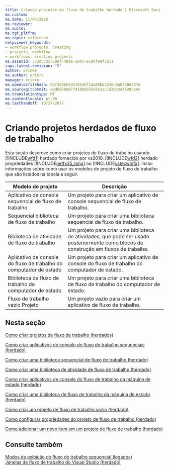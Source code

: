 ```yaml
---
title: Criando projetos de fluxo de trabalho herdado | Microsoft Docs
ms.custom: 
ms.date: 11/04/2016
ms.reviewer: 
ms.suite: 
ms.tgt_pltfrm: 
ms.topic: reference
helpviewer_keywords:
- workflow projects, creating
- projects, workflow
- workflows, creating projects
ms.assetid: 572d5c32-59ef-49d8-a24c-e180fe9f7a11
caps.latest.revision: "5"
author: ErikRe
ms.author: erikre
manager: erikre
ms.openlocfilehash: 02f3d66b7d519546f1da89bb323ec9ab740628f6
ms.sourcegitcommit: aadb9588877418b8b55a5612c1d3842d4520ca4c
ms.translationtype: MT
ms.contentlocale: pt-BR
ms.lasthandoff: 10/27/2017
---
```

# <a name="creating-legacy-workflow-projects"></a>Criando projetos herdados de fluxo de trabalho
Esta seção descreve como criar projetos de fluxo de trabalho usando [!INCLUDE[wfd1](../workflow-designer/includes/wfd1_md.md)] herdado fornecido por vs2010. [!INCLUDE[wfd2](../workflow-designer/includes/wfd2_md.md)] herdado propriedades [!INCLUDE[netfx35_long](../workflow-designer/includes/netfx35_long_md.md)] ou [!INCLUDE[vstecwinfx](../workflow-designer/includes/vstecwinfx_md.md)]. Inclui informações sobre como usar os modelos de projeto de fluxo de trabalho que são listados na tabela a seguir.  
  
|Modelo de projeto|Descrição|  
|----------------------|-----------------|  
|Aplicativo de console sequencial de fluxo de trabalho|Um projeto para criar um aplicativo de console sequencial de fluxo de trabalho.|  
|Sequencial biblioteca de fluxo de trabalho|Um projeto para criar uma biblioteca sequencial de fluxo de trabalho.|  
|Biblioteca de atividade de fluxo de trabalho|Um projeto para criar uma biblioteca de atividades, que pode ser usado posteriormente como blocos de construção em fluxos de trabalho.|  
|Aplicativo de console do fluxo de trabalho do computador de estado|Um projeto para criar um aplicativo de console do fluxo de trabalho do computador de estado.|  
|Biblioteca de fluxo de trabalho do computador de estado|Um projeto para criar uma biblioteca de fluxo de trabalho do computador de estado.|  
|Fluxo de trabalho vazio Projeto|Um projeto vazio para criar um aplicativo de fluxo de trabalho.|  
  
## <a name="in-this-section"></a>Nesta seção  
 [Como criar projetos de fluxo de trabalho (herdados)](../workflow-designer/how-to-create-workflow-projects-legacy.md)  
  
 [Como criar aplicativos de console de fluxo de trabalho sequenciais (herdado)](../workflow-designer/how-to-create-sequential-workflow-console-applications-legacy.md)  
  
 [Como criar uma biblioteca sequencial de fluxo de trabalho (herdado)](../workflow-designer/how-to-create-a-sequential-workflow-library-legacy.md)  
  
 [Como criar uma biblioteca de atividade de fluxo de trabalho (herdado)](../workflow-designer/how-to-create-a-workflow-activity-library-legacy.md)  
  
 [Como criar aplicativos de console do fluxo de trabalho da máquina de estado (herdado)](../workflow-designer/how-to-create-state-machine-workflow-console-applications-legacy.md)  
  
 [Como criar uma biblioteca de fluxo de trabalho da máquina de estado (herdado)](../workflow-designer/how-to-create-a-state-machine-workflow-library-legacy.md)  
  
 [Como criar um projeto de fluxo de trabalho vazio (herdado)](../workflow-designer/how-to-create-an-empty-workflow-project-legacy.md)  
  
 [Como configurar propriedades do projeto de fluxo de trabalho (herdado)](../workflow-designer/how-to-configure-workflow-project-properties-legacy.md)  
  
 [Como adicionar um novo item em um projeto de fluxo de trabalho (herdado)](../workflow-designer/how-to-add-a-new-item-to-a-workflow-project-legacy.md)  
  
## <a name="see-also"></a>Consulte também  
 [Modos de exibição do fluxo de trabalho sequencial (legados)](../workflow-designer/sequential-workflow-views-legacy.md)   
 [Janelas de fluxo de trabalho do Visual Studio (herdado)](../workflow-designer/visual-studio-workflow-windows-legacy.md)